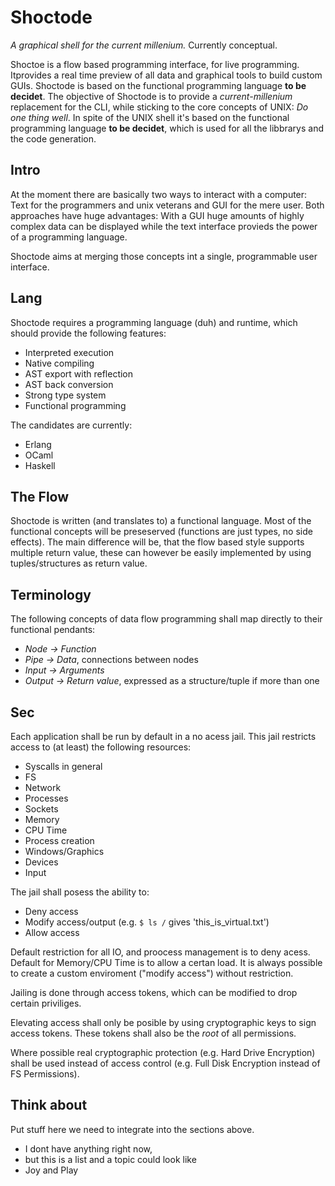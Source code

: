 # Shoctode

*A graphical shell for the current millenium.*
Currently conceptual.

Shoctoe is a flow based programming interface,
for live programming.
Itprovides a real time preview of all data and graphical
tools to build custom GUIs.
Shoctode is based on the functional programming language
**to be decidet**.
The objective of Shoctode is to provide a
*current-millenium* replacement for the CLI, while sticking
to the core concepts of UNIX: *Do one thing well*.
In spite of the UNIX shell it's based on the functional
programming language **to be decidet**, which is used for
all the libbrarys and the code generation.

## Intro

At the moment there are basically two ways to interact with
a computer: Text for the programmers and unix veterans and
GUI for the mere user. Both approaches have huge advantages:
With a GUI huge amounts of highly complex data can be
displayed while the text interface provieds the power of a
programming language.

Shoctode aims at merging those concepts int a single,
programmable user interface.

## Lang

Shoctode requires a programming language (duh) and runtime,
which should provide the following features:

* Interpreted execution
* Native compiling
* AST export with reflection
* AST back conversion
* Strong type system
* Functional programming

The candidates are currently:

* Erlang
* OCaml
* Haskell

## The Flow

Shoctode is written (and translates to) a functional
language. Most of the functional concepts will be
preseserved (functions are just types, no side effects).
The main difference will be, that the flow based style
supports multiple return value, these can however be easily
implemented by using tuples/structures as return value.

## Terminology

The following concepts of data flow programming shall map
directly to their functional pendants:

* *Node -> Function*
* *Pipe -> Data*, connections between nodes
* *Input -> Arguments*
* *Output -> Return value*, expressed as a structure/tuple
  if more than one

## Sec

Each application shall be run by default in a no acess
jail. This jail restricts access to (at least) the following
resources:

* Syscalls in general
* FS
* Network
* Processes
* Sockets
* Memory
* CPU Time
* Process creation
* Windows/Graphics
* Devices
* Input

The jail shall posess the ability to:

* Deny access
* Modify access/output (e.g. `$ ls /` gives
  'this_is_virtual.txt')
* Allow access

Default restriction for all IO, and proocess management is to deny acess.
Default for Memory/CPU Time is to allow a certan load.
It is always possible to create a custom enviroment ("modify
access") without restriction.

Jailing is done through access tokens, which can be modified
to drop certain priviliges.

Elevating access shall only be posible by using
cryptographic keys to sign access tokens.
These tokens shall also be the *root* of all permissions.

Where possible real cryptographic protection (e.g. Hard
Drive Encryption) shall be used instead of access control
(e.g. Full Disk Encryption instead of FS Permissions).

## Think about

Put stuff here we need to integrate into the sections above.

* I dont have anything right now,
* but this is a list and a topic could look like
* Joy and Play 
